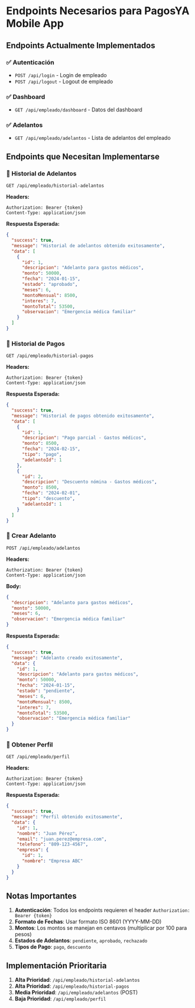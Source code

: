 # Endpoints Necesarios para PagosYA Mobile App

## Endpoints Actualmente Implementados

### ✅ Autenticación
- `POST /api/login` - Login de empleado
- `POST /api/logout` - Logout de empleado

### ✅ Dashboard
- `GET /api/empleado/dashboard` - Datos del dashboard

### ✅ Adelantos
- `GET /api/empleado/adelantos` - Lista de adelantos del empleado

## Endpoints que Necesitan Implementarse

### 🔴 Historial de Adelantos
```
GET /api/empleado/historial-adelantos
```

**Headers:**
```
Authorization: Bearer {token}
Content-Type: application/json
```

**Respuesta Esperada:**
```json
{
  "success": true,
  "message": "Historial de adelantos obtenido exitosamente",
  "data": [
    {
      "id": 1,
      "descripcion": "Adelanto para gastos médicos",
      "monto": 50000,
      "fecha": "2024-01-15",
      "estado": "aprobado",
      "meses": 6,
      "montoMensual": 8500,
      "interes": 7,
      "montoTotal": 53500,
      "observacion": "Emergencia médica familiar"
    }
  ]
}
```

### 🔴 Historial de Pagos
```
GET /api/empleado/historial-pagos
```

**Headers:**
```
Authorization: Bearer {token}
Content-Type: application/json
```

**Respuesta Esperada:**
```json
{
  "success": true,
  "message": "Historial de pagos obtenido exitosamente",
  "data": [
    {
      "id": 1,
      "descripcion": "Pago parcial - Gastos médicos",
      "monto": 8500,
      "fecha": "2024-02-15",
      "tipo": "pago",
      "adelantoId": 1
    },
    {
      "id": 2,
      "descripcion": "Descuento nómina - Gastos médicos",
      "monto": 8500,
      "fecha": "2024-02-01",
      "tipo": "descuento",
      "adelantoId": 1
    }
  ]
}
```

### 🔴 Crear Adelanto
```
POST /api/empleado/adelantos
```

**Headers:**
```
Authorization: Bearer {token}
Content-Type: application/json
```

**Body:**
```json
{
  "descripcion": "Adelanto para gastos médicos",
  "monto": 50000,
  "meses": 6,
  "observacion": "Emergencia médica familiar"
}
```

**Respuesta Esperada:**
```json
{
  "success": true,
  "message": "Adelanto creado exitosamente",
  "data": {
    "id": 1,
    "descripcion": "Adelanto para gastos médicos",
    "monto": 50000,
    "fecha": "2024-01-15",
    "estado": "pendiente",
    "meses": 6,
    "montoMensual": 8500,
    "interes": 7,
    "montoTotal": 53500,
    "observacion": "Emergencia médica familiar"
  }
}
```

### 🔴 Obtener Perfil
```
GET /api/empleado/perfil
```

**Headers:**
```
Authorization: Bearer {token}
Content-Type: application/json
```

**Respuesta Esperada:**
```json
{
  "success": true,
  "message": "Perfil obtenido exitosamente",
  "data": {
    "id": 1,
    "nombre": "Juan Pérez",
    "email": "juan.perez@empresa.com",
    "telefono": "809-123-4567",
    "empresa": {
      "id": 1,
      "nombre": "Empresa ABC"
    }
  }
}
```

## Notas Importantes

1. **Autenticación**: Todos los endpoints requieren el header `Authorization: Bearer {token}`
2. **Formato de Fechas**: Usar formato ISO 8601 (YYYY-MM-DD)
3. **Montos**: Los montos se manejan en centavos (multiplicar por 100 para pesos)
4. **Estados de Adelantos**: `pendiente`, `aprobado`, `rechazado`
5. **Tipos de Pago**: `pago`, `descuento`

## Implementación Prioritaria

1. **Alta Prioridad**: `/api/empleado/historial-adelantos`
2. **Alta Prioridad**: `/api/empleado/historial-pagos`
3. **Media Prioridad**: `/api/empleado/adelantos` (POST)
4. **Baja Prioridad**: `/api/empleado/perfil`
